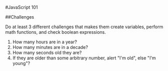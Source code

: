#JavaScript 101

##Challenges

Do at least 3 different challenges that makes them create variables, perform math functions, and check boolean expressions.

1. How many hours are in a year?
2. How many minutes are in a decade?
3. How many seconds old they are?
4. If they are older than some arbitrary number, alert "I'm old", else "I'm young"?